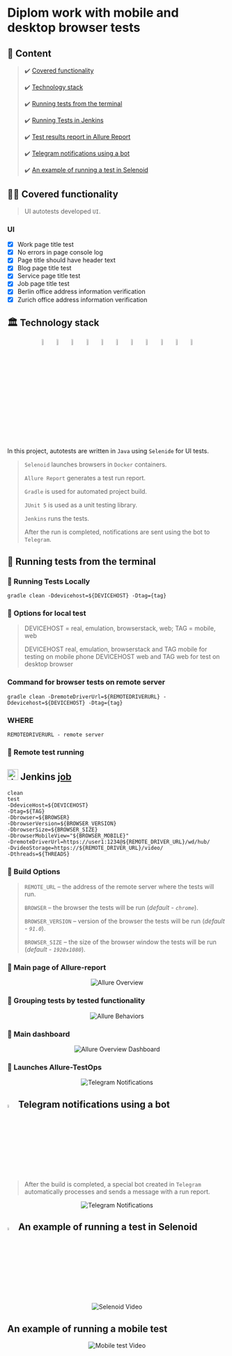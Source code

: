 # Diplom work with mobile and desktop browser tests

## :page_with_curl:	Content

> :heavy_check_mark: [Covered functionality](#earth_africa-covered-functionality)
>
> :heavy_check_mark: [Technology stack](#classical_building-technology-stack)
>
> :heavy_check_mark: [Running tests from the terminal](#running-tests-from-the-terminal)
>
> :heavy_check_mark: [Running Tests in Jenkins](#robot-remote-test-running)
>
> :heavy_check_mark: [Test results report in Allure Report](#skier-main-page-of-allure-report)
>
> :heavy_check_mark: [Telegram notifications using a bot](#-telegram-notifications-using-a-bot)
>
> :heavy_check_mark: [An example of running a test in Selenoid](#-an-example-of-running-a-test-in-selenoid)


## :technologist: Covered functionality

> UI autotests developed <code>UI</code>.
### UI

- [x] Work page title test
- [x] No errors in page console log
- [x] Page title should have header text
- [x] Blog page title test
- [x] Service page title test
- [x] Job page title test
- [x] Berlin office address information verification
- [x] Zurich office address information verification

## :classical_building: Technology stack

<p align="center">
<img width="6%" title="IntelliJ IDEA" src="images/logo/Intelij_IDEA.svg">
<img width="6%" title="Java" src="images/logo/Java.svg">
<img width="6%" title="Selenide" src="images/logo/Selenide.svg">
<img width="6%" title="Selenoid" src="images/logo/Selenoid.svg">
<img width="6%" title="Allure Report" src="images/logo/Allure_Report.svg">
<img width="6%" title="Gradle" src="images/logo/Gradle.svg">
<img width="6%" title="JUnit5" src="images/logo/JUnit5.svg">
<img width="6%" title="GitHub" src="images/logo/GitHub.svg">
<img width="6%" title="Jenkins" src="images/logo/Jenkins.svg">
<img width="6%" title="Telegram" src="images/logo/Telegram.svg">
<img width="6%" title="Telegram" src="images/logo/Android.svg">
</p>

In this project, autotests are written in <code>Java</code> using <code>Selenide</code> for UI tests.
>
> <code>Selenoid</code> launches browsers in <code>Docker</code> containers.
>
> <code>Allure Report</code> generates a test run report.
>
> <code>Gradle</code> is used for automated project build.
>
> <code>JUnit 5</code> is used as a unit testing library.
>
> <code>Jenkins</code> runs the tests.
>
> After the run is completed, notifications are sent using the bot to <code>Telegram</code>.


## :robot: Running tests from the terminal

### :robot: Running Tests Locally

```
gradle clean -Ddevicehost=${DEVICEHOST} -Dtag={tag}
```
### :robot: Options for local test

> DEVICEHOST = real, emulation, browserstack, web;
> TAG = mobile, web
>
> DEVICEHOST real, emulation, browserstack and TAG mobile for testing on mobile phone
> DEVICEHOST web and TAG web for test on desktop browser


### Command for browser tests on remote server
```
gradle clean -DremoteDriverUrl=${REMOTEDRIVERURL} -Ddevicehost=${DEVICEHOST} -Dtag={tag}
```
### WHERE
```
REMOTEDRIVERURL - remote server
```

### :robot: Remote test running
## <img src="images/logo/Jenkins.svg" width="25" height="25"  alt="Jenkins"/></a> Jenkins <a target="_blank" href="https://jenkins.autotests.cloud/job/AUTO-760/"> job </a>

```
clean
test
-DdeviceHost=${DEVICEHOST}
-Dtag=${TAG}
-Dbrowser=${BROWSER}
-DbrowserVersion=${BROWSER_VERSION}
-DbrowserSize=${BROWSER_SIZE}
-DbrowserMobileView="${BROWSER_MOBILE}"
-DremoteDriverUrl=https://user1:1234@${REMOTE_DRIVER_URL}/wd/hub/
-DvideoStorage=https://${REMOTE_DRIVER_URL}/video/
-Dthreads=${THREADS}
```

### :robot: Build Options

> <code>REMOTE_URL</code> – the address of the remote server where the tests will run.
>
> <code>BROWSER</code> – the browser the tests will be run (_default - <code>chrome</code>_).
>
> <code>BROWSER_VERSION</code> – version of the browser the tests will be run (_default - <code>91.0</code>_).
>
> <code>BROWSER_SIZE</code> – the size of the browser window the tests will be run (_default - <code>1920x1080</code>_).



### :pushpin: Main page of Allure-report

<p align="center">
<img title="Allure Overview" src="images/screens/allure_overview.png">
</p>

### :pushpin: Grouping tests by tested functionality

<p align="center">
<img title="Allure Behaviors" src="images/screens/allure_behaviors.png">
</p>


### :pushpin: Main dashboard

<p align="center">
<img title="Allure Overview Dashboard" src="images/screens/allure_overview_dashboard.png">
</p>

### :pushpin: Launches Allure-TestOps

<p align="center">
<img title="Telegram Notifications" src="images/screens/allure_testops.png">
</p>


## <img width="4%" title="Telegram" src="images/logo/Telegram.svg"> Telegram notifications using a bot

> After the build is completed, a special bot created in <code>Telegram</code> automatically processes and sends a message with a run report.

<p align="center">
<img title="Telegram Notifications" src="images/screens/telegram_notifications.png">
</p>

## <img width="4%" title="Selenoid" src="images/logo/Selenoid.svg"> An example of running a test in Selenoid

<p align="center">
  <img title="Selenoid Video" src="images/gif/selenoid_video.gif">
</p>

## An example of running a mobile test

<p align="center">
  <img title="Mobile test Video" src="images/gif/mobile_video.gif">
</p>
